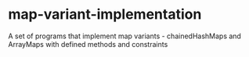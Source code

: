 # map-variant-implementation
A set of programs that implement map variants - chainedHashMaps and ArrayMaps with defined methods and constraints
